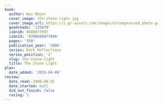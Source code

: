 ```yaml
---
book:
  author: Kai Meyer
  cover_image: the-stone-light.jpg
  cover_image_url: https://i.gr-assets.com/images/S/compressed.photo.goodreads.com/books/1388350165l/135879.jpg
  goodreads: '135879'
  isbn10: 0689877897
  isbn13: '9780689877896'
  pages: '350'
  publication_year: '2006'
  series: Dark Reflections
  series_position: '2'
  slug: the-stone-light
  title: The Stone Light
plan:
  date_added: '2015-04-09'
review:
  date_read: 2008-08-01
  date_started: null
  did_not_finish: false
  rating: 3
---
```

